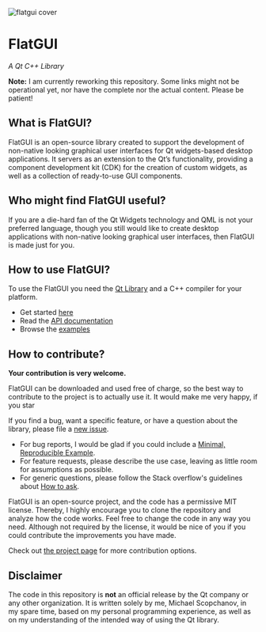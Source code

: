 ![flatgui cover](https://i.stack.imgur.com/uAn8u.png?raw=true "FlatGUI Cover")

# FlatGUI

_A Qt C++ Library_

**Note:** I am currently reworking this repository. Some links might not be operational yet, nor have the complete nor the actual content. Please be patient!

## What is FlatGUI?

FlatGUI is an open-source library created to support the development of non-native looking graphical user interfaces for Qt widgets-based desktop applications. It servers as an extension to the Qt’s functionality, providing a component development kit (CDK) for the creation of custom widgets, as well as a collection of ready-to-use GUI components.

## Who might find FlatGUI useful?

If you are a die-hard fan of the Qt Widgets technology and QML is not your preferred language, though you still would like to create desktop applications with non-native looking graphical user interfaces, then FlatGUI is made just for you.

## How to use FlatGUI?

To use the FlatGUI you need the [Qt Library](https://www.qt.io/) and a C++ compiler for your platform.

- Get started [here](https://www.scopchanov.de/projects/flatgui/get-started/)
- Read the [API documentation](https://doc.scopchanov.de/flatgui/flatgui-module.html)
- Browse the [examples](https://doc.scopchanov.de/flatgui/examples.html)

## How to contribute?

**Your contribution is very welcome.**

FlatGUI can be downloaded and used free of charge, so the best way to contribute to the project is to actually use it. It would make me very happy, if you star 

If you find a bug, want a specific feature, or have a question about the library, please file a [new issue](https://github.com/scopchanov/flat-gui/issues/new). 

- For bug reports, I would be glad if you could include a [Minimal, Reproducible Example](https://stackoverflow.com/help/minimal-reproducible-example).
- For feature requests, please describe the use case, leaving as little room for assumptions as possible.
- For generic questions, please follow the Stack overflow's guidelines about [How to ask](https://stackoverflow.com/help/how-to-ask).

FlatGUI is an open-source project, and the code has a permissive MIT license. Thereby, I highly encourage you to clone the repository and analyze how the code works. Feel free to change the code in any way you need. Although not required by the license, it would be nice of you if you could contribute the improvements you have made.

Check out [the project page](https://www.scopchanov.de/projects/flatgui/contribute/) for more contribution options.

## Disclaimer

The code in this repository is **not** an official release by the Qt company or any other organization. It is written solely by me, Michael Scopchanov, in my spare time, based on my personal programming experience, as well as on my understanding of the intended way of using the Qt library.
